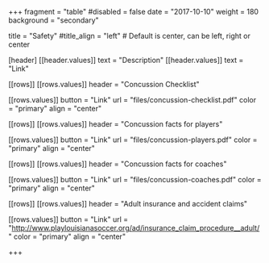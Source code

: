 +++
fragment = "table"
#disabled = false
date = "2017-10-10"
weight = 180
background = "secondary"

title = "Safety"
#title_align = "left" # Default is center, can be left, right or center

[header]
  [[header.values]]
    text = "Description"
  [[header.values]]
    text = "Link"

[[rows]]
  [[rows.values]]
    header = "Concussion Checklist"

  [[rows.values]]
    button = "Link"
    url = "files/concussion-checklist.pdf"
    color = "primary"
    align = "center"

[[rows]]
  [[rows.values]]
    header = "Concussion facts for players"

  [[rows.values]]
    button = "Link"
    url = "files/concussion-players.pdf"
    color = "primary"
    align = "center"

[[rows]]
  [[rows.values]]
    header = "Concussion facts for coaches"

  [[rows.values]]
    button = "Link"
    url = "files/concussion-coaches.pdf"
    color = "primary"
    align = "center"

[[rows]]
  [[rows.values]]
    header = "Adult insurance and accident claims"

  [[rows.values]]
    button = "Link"
    url = "http://www.playlouisianasoccer.org/ad/insurance_claim_procedure__adult/"
    color = "primary"
    align = "center"

+++
